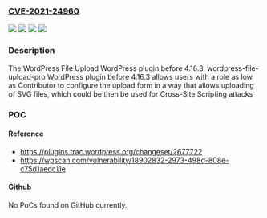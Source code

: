 ### [CVE-2021-24960](https://cve.mitre.org/cgi-bin/cvename.cgi?name=CVE-2021-24960)
![](https://img.shields.io/static/v1?label=Product&message=WordPress%20File%20Upload&color=blue)
![](https://img.shields.io/static/v1?label=Product&message=wordpress-file-upload-pro&color=blue)
![](https://img.shields.io/static/v1?label=Version&message=4.16.3%3C%204.16.3%20&color=brighgreen)
![](https://img.shields.io/static/v1?label=Vulnerability&message=CWE-434%20Unrestricted%20Upload%20of%20File%20with%20Dangerous%20Type&color=brighgreen)

### Description

The WordPress File Upload WordPress plugin before 4.16.3, wordpress-file-upload-pro WordPress plugin before 4.16.3 allows users with a role as low as Contributor to configure the upload form in a way that allows uploading of SVG files, which could be then be used for Cross-Site Scripting attacks

### POC

#### Reference
- https://plugins.trac.wordpress.org/changeset/2677722
- https://wpscan.com/vulnerability/18902832-2973-498d-808e-c75d1aedc11e

#### Github
No PoCs found on GitHub currently.

